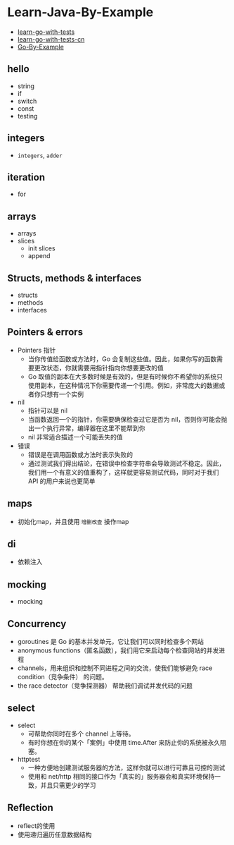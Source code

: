 # Learn-Java-By-Example

* [learn-go-with-tests](https://quii.gitbook.io/learn-go-with-tests/)
* [learn-go-with-tests-cn](https://studygolang.gitbook.io/learn-go-with-tests/)
* [Go-By-Example](https://gobyexample.com/)

## hello

* string
* if
* switch
* const
* testing

## integers

* ``integers``, `adder`

## iteration

* for

## arrays

* arrays
* slices
    * init slices
    * append

## Structs, methods & interfaces

* structs
* methods
* interfaces

## Pointers & errors

* Pointers 指针
    * 当你传值给函数或方法时，Go 会复制这些值。因此，如果你写的函数需要更改状态，你就需要用指针指向你想要更改的值
    * Go 取值的副本在大多数时候是有效的，但是有时候你不希望你的系统只使用副本，在这种情况下你需要传递一个引用。例如，非常庞大的数据或者你只想有一个实例
* nil
    * 指针可以是 nil
    * 当函数返回一个的指针，你需要确保检查过它是否为 nil，否则你可能会抛出一个执行异常，编译器在这里不能帮到你
    * nil 非常适合描述一个可能丢失的值
* 错误
    * 错误是在调用函数或方法时表示失败的
    * 通过测试我们得出结论，在错误中检查字符串会导致测试不稳定。因此，我们用一个有意义的值重构了，这样就更容易测试代码，同时对于我们
      API 的用户来说也更简单

## maps

* 初始化map，并且使用 `增删改查` 操作map

## di

* 依赖注入

## mocking

* mocking

## Concurrency

* goroutines 是 Go 的基本并发单元，它让我们可以同时检查多个网站
* anonymous functions（匿名函数），我们用它来启动每个检查网站的并发进程
* channels，用来组织和控制不同进程之间的交流，使我们能够避免 race condition（竞争条件） 的问题。
* the race detector（竞争探测器） 帮助我们调试并发代码的问题

## select

* select
    * 可帮助你同时在多个 channel 上等待。
    * 有时你想在你的某个「案例」中使用 time.After 来防止你的系统被永久阻塞。
* httptest
    * 一种方便地创建测试服务器的方法，这样你就可以进行可靠且可控的测试
    * 使用和 net/http 相同的接口作为「真实的」服务器会和真实环境保持一致，并且只需更少的学习

## Reflection

* reflect的使用
* 使用递归遍历任意数据结构